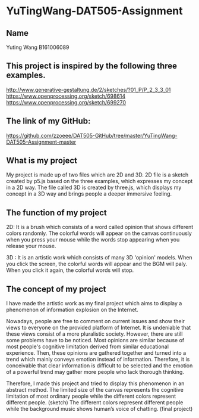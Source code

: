 # YuTingWang-DAT505-Assignment
## Name
Yuting Wang  B161006089
## This project is inspired by the following three examples.
http://www.generative-gestaltung.de/2/sketches/?01_P/P_2_3_3_01
https://www.openprocessing.org/sketch/698614
https://www.openprocessing.org/sketch/699270

## The link of my GitHub:
https://github.com/zzoeee/DAT505-GitHub/tree/master/YuTingWang-DAT505-Assignment-master

## What is my project
My project is made up of two files which are 2D and 3D. 2D file is a sketch created by p5.js based on the three examples, which expresses my concept in a 2D way. The file called 3D is created by three.js, which displays my concept in a 3D way and brings people a deeper immersive feeling.

## The function of my project
2D:
It is a brush which consists of a word called opinion that shows different colors randomly. The colorful words will appear on the canvas continuously when you press your mouse while the words stop appearing when you release your mouse.

3D :
It is an artistic work which consists of many 3D 'opinion' models. When you click the screen, the colorful words will appear and the BGM will paly. When you click it again, the colorful words will stop.


## The concept of my project
I have made the artistic work as my final project which aims to display a phenomenon of information explosion on the Internet.

Nowadays, people are free to comment on current issues and show their views to everyone on the provided platform of Internet. It is undeniable that these views consist of a more pluralistic society. However, there are still some problems have to be noticed. Most opinions are similar because of most people's cognitive limitation derived from similar educational experience. Then, these opinions are gathered together and turned into a trend which mainly conveys emotion instead of information. Therefore, it is conceivable that clear information is difficult to be selected and the emotion of a powerful trend may gather more people who lack thorough thinking.

Therefore, I made this project and tried to display this phenomenon in an abstract method.
The limited size of the canvas represents the cognitive limitation of most ordinary people while the different colors represent different people.
(sketch)
The different colors represent different people while the background music shows human’s voice of chatting.
(final project)
